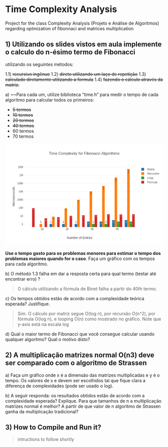 # Time Complexity Analysis

Project for the class Complexity Analysis (Projeto e Análise de Algoritmos) regarding optmization of fibonnaci and matrices multiplication

## 1) Utilizando os slides vistos em aula implemente o calculo do n-ésimo termo de Fibonacci
utilizando os seguintes métodos:

1.1) ~~recursivo ingênuo~~
1.2) ~~direto utilizando um laço de repetição~~
1.3) ~~calculado diretamente utilizando a formula~~
1.4) ~~fazendo o cálculo através da matriz.~~

a) ~~Para cada um, utilize biblioteca “time.h” para medir o tempo de cada algoritmo para
calcular todos os primeiros:

* ~~5 termos~~
* ~~10 termos~~
* ~~20 termos~~
* ~~40 termos~~
* 60 termos
* 70 termos

![alt text](https://raw.githubusercontent.com/CS-Bachelor-UnB/fibonacci_and_strassen_complexity/master/assets/fibonacci_plot1.png)

**Use o tempo gasto para os problemas menores para estimar o tempo dos problemas maiores
quando for o caso**. Faça um gráfico com os tempos para cada algoritmo.

b) O método 1.3 falha em dar a resposta certa para qual termo (testar até encontrar erro) ?
> O cálculo utilizando a fórmula de Binet falha a partir do 40th termo.

c) Os tempos obtidos estão de acordo com a complexidade teórica esperada? Justifique.
> Sim. O cálculo por matriz segue O(log n), por recursão O(n^2), por fórmula O(log n), e looping O(n) como mostrado no gráfico. Note que y-axis está na escala log

d) Qual o maior termo de Fibonacci que você consegue calcular usando qualquer
algoritmo? Qual o motivo disto?

## 2) A multiplicação matrizes normal O(n3) deve ser comparado com o algoritmo de Strassen

a) Faça um gráfico onde x é a dimensão das matrizes multiplicadas e y é o tempo.
Os valores de x e devem ser escolhidos tal que fique clara a diferença de complexidades
(pode ser usado o log).

b) A seguir responda: os resultados obtidos estão de acordo com a complexidade esperada?
Explique. Para que tamanhos de n a multiplicação matrizes normal é melhor? A partir de
que valor de n algoritmo de Strassen ganha da multiplicação tradicional? 


## 3) How to Compile and Run it?
> intructions to follow shortly
